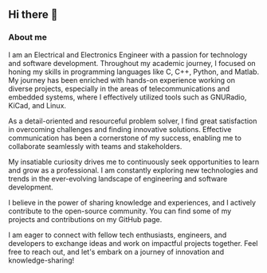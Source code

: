 ## Hi there 👋 
### About me
I am an Electrical and Electronics Engineer with a passion for technology and software development. Throughout my academic journey, I focused on honing my skills in programming languages like C, C++, Python, and Matlab. My journey has been enriched with hands-on experience working on diverse projects, especially in the areas of telecommunications and embedded systems, where I effectively utilized tools such as GNURadio, KiCad, and Linux.

As a detail-oriented and resourceful problem solver, I find great satisfaction in overcoming challenges and finding innovative solutions. Effective communication has been a cornerstone of my success, enabling me to collaborate seamlessly with teams and stakeholders.

My insatiable curiosity drives me to continuously seek opportunities to learn and grow as a professional. I am constantly exploring new technologies and trends in the ever-evolving landscape of engineering and software development.

I believe in the power of sharing knowledge and experiences, and I actively contribute to the open-source community. You can find some of my projects and contributions on my GitHub page.

I am eager to connect with fellow tech enthusiasts, engineers, and developers to exchange ideas and work on impactful projects together. Feel free to reach out, and let's embark on a journey of innovation and knowledge-sharing!




<!--
**kemaluzgoren/kemaluzgoren** is a ✨ _special_ ✨ repository because its `README.md` (this file) appears on your GitHub profile.

Here are some ideas to get you started:

- 🔭 I’m currently working on ...
- 🌱 I’m currently learning ...
- 👯 I’m looking to collaborate on ...
- 🤔 I’m looking for help with ...
- 💬 Ask me about ...
- 📫 How to reach me: ...
- 😄 Pronouns: ...
- ⚡ Fun fact: ...
-->
